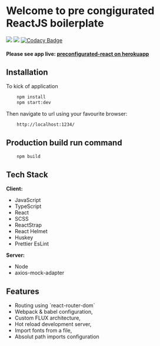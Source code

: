# Welcome to pre congigurated ReactJS boilerplate

<a href="https://david-dm.org/michalmuchakr/preconfigurated-react" title="dependencies status"><img src="https://david-dm.org/michalmuchakr/preconfigurated-react/status.svg"/></a> <a href="https://david-dm.org/michalmuchakr/preconfigurated-react?type=dev" title="devDependencies status"><img src="https://david-dm.org/michalmuchakr/preconfigurated-react/dev-status.svg"/></a>
[![Codacy Badge](https://app.codacy.com/project/badge/Grade/50fdf5441c834ed2b30de2b818857ee5)](https://www.codacy.com/gh/michalmuchakr/preconfigurated-react/dashboard?utm_source=github.com&utm_medium=referral&utm_content=michalmuchakr/preconfigurated-react&utm_campaign=Badge_Grade)

<h4>
  Please see app live: 
  <a href="https://preconfigurated-react.herokuapp.com/">
    preconfigurated-react on herokuapp
  </a>
</h4>

## Installation

To kick of application

```bash
    npm install
    npm start:dev
```

Then navigate to url using your favourite browser:

```bash
    http://localhost:1234/
```

## Production build run command

```bash
    npm build
```

## Tech Stack

**Client:**

<ul>
    <li>JavaScript</li>
    <li>TypeScript</li>
    <li>React</li>
    <li>SCSS</li>
    <li>ReactStrap</li>
    <li>React Helmet</li>
    <li>Huskey</li>
    <li>Prettier EsLint</li>
</ul>

**Server:**

<ul>
    <li>Node</li>
    <li>axios-mock-adapter</li>
</ul>
  
## Features
<ul>
    <li>Routing using `react-router-dom`</li>
    <li>Webpack  & babel configuration,</li>
    <li>Custom FLUX architecture,</li>
    <li>Hot reload development server,</li>
    <li>Import fonts from a file,</li>
    <li>Absolut path imports configuration</li>
</ul>
